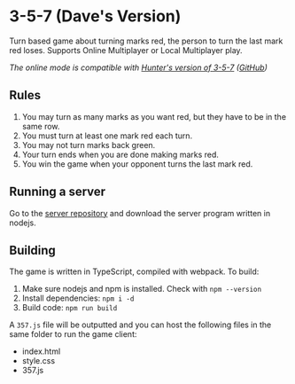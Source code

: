 # 3-5-7 (Dave's Version)
Turn based game about turning marks red, the person to turn the last mark red
loses. Supports Online Multiplayer or Local Multiplayer play.

*The online mode is compatible with [Hunter's version of 3-5-7](https://hparcells.me/games/3-5-7/)
([GitHub](https://github.com/hparcells/3-5-7))*

## Rules
1. You may turn as many marks as you want red, but they have to be in the same row.
2. You must turn at least one mark red each turn.
3. You may not turn marks back green.
4. Your turn ends when you are done making marks red.
5. You win the game when your opponent turns the last mark red.

## Running a server
Go to the [server repository](https://github.com/hparcells/3-5-7-server) and download the server program written in nodejs.

## Building
The game is written in TypeScript, compiled with webpack. To build:

1. Make sure nodejs and npm is installed. Check with `npm --version`
2. Install dependencies: `npm i -d`
3. Build code: `npm run build`

A `357.js` file will be outputted and you can host the following files in the
same folder to run the game client:
- index.html
- style.css
- 357.js
